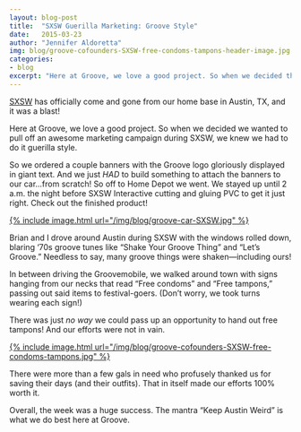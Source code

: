 ```yaml
---
layout: blog-post
title:  "SXSW Guerilla Marketing: Groove Style"
date:   2015-03-23
author: "Jennifer Aldoretta"
img: blog/groove-cofounders-SXSW-free-condoms-tampons-header-image.jpg
categories:
- blog
excerpt: "Here at Groove, we love a good project. So when we decided that we wanted to pull off an awesome marketing campaign during SXSW, we knew we had to do it guerilla style..."
---
```


<a class="text-link" target="_blank" href="http://sxsw.com/">SXSW</a> has officially come and gone from our home base in Austin, TX, and it was a blast! 

Here at Groove, we love a good project. So when we decided we wanted to pull off an awesome marketing campaign during SXSW, we knew we had to do it guerilla style.

So we ordered a couple banners with the Groove logo gloriously displayed in giant text. And we just *HAD* to build something to attach the banners to our car...from scratch! So off to Home Depot we went. We stayed up until 2 a.m. the night before SXSW Interactive cutting and gluing PVC to get it just right. Check out the finished product!

<a href="/img/blog/groove-car-SXSW.jpg">{% include image.html url="/img/blog/groove-car-SXSW.jpg" %}</a>

Brian and I drove around Austin during SXSW with the windows rolled down, blaring &lsquo;70s groove tunes like &ldquo;Shake Your Groove Thing&rdquo; and &ldquo;Let&rsquo;s Groove.&rdquo; Needless to say, many groove things were shaken&mdash;including ours!

In between driving the Groovemobile, we walked around town with signs hanging from our necks that read &ldquo;Free condoms&rdquo; and &ldquo;Free tampons,&rdquo; passing out said items to festival-goers. (Don&rsquo;t worry, we took turns wearing each sign!) 

There was just *no way* we could pass up an opportunity to hand out free tampons! And our efforts were not in vain.

<a href="/img/blog/groove-cofounders-SXSW-free-condoms-tampons.jpg">{% include image.html url="/img/blog/groove-cofounders-SXSW-free-condoms-tampons.jpg" %}</a>

There were more than a few gals in need who profusely thanked us for saving their days (and their outfits). That in itself made our efforts 100% worth it.

Overall, the week was a huge success. The mantra &ldquo;Keep Austin Weird&rdquo; is what we do best here at Groove.
